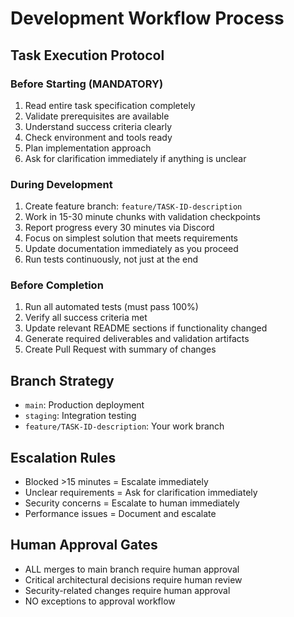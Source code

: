 # Development Workflow Process

## Task Execution Protocol
### Before Starting (MANDATORY)
1. Read entire task specification completely
2. Validate prerequisites are available
3. Understand success criteria clearly
4. Check environment and tools ready
5. Plan implementation approach
6. Ask for clarification immediately if anything is unclear

### During Development
1. Create feature branch: `feature/TASK-ID-description`
2. Work in 15-30 minute chunks with validation checkpoints
3. Report progress every 30 minutes via Discord
4. Focus on simplest solution that meets requirements
5. Update documentation immediately as you proceed
6. Run tests continuously, not just at the end

### Before Completion
1. Run all automated tests (must pass 100%)
2. Verify all success criteria met
3. Update relevant README sections if functionality changed
4. Generate required deliverables and validation artifacts
5. Create Pull Request with summary of changes

## Branch Strategy
- `main`: Production deployment
- `staging`: Integration testing  
- `feature/TASK-ID-description`: Your work branch

## Escalation Rules
- Blocked >15 minutes = Escalate immediately
- Unclear requirements = Ask for clarification immediately
- Security concerns = Escalate to human immediately
- Performance issues = Document and escalate

## Human Approval Gates
- ALL merges to main branch require human approval
- Critical architectural decisions require human review
- Security-related changes require human approval
- NO exceptions to approval workflow